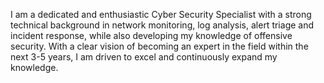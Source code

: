 I am a dedicated and enthusiastic Cyber Security Specialist with a strong technical background in network monitoring, log analysis, alert triage and incident response, while also developing my knowledge of offensive security.
With a clear vision of becoming an expert in the field within the next 3-5 years, I am driven to excel and continuously expand my knowledge.

<!---
Baronveyer/Baronveyer is a ✨ special ✨ repository because its `README.md` (this file) appears on your GitHub profile.
You can click the Preview link to take a look at your changes.
--->
